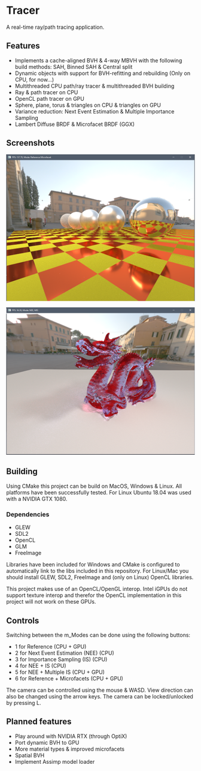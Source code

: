 # Tracer

A real-time ray/path tracing application.

## Features

- Implements a cache-aligned BVH & 4-way MBVH with the following build methods: SAH, Binned SAH & Central split
- Dynamic objects with support for BVH-refitting and rebuilding (Only on CPU, for now...)
- Multithreaded CPU path/ray tracer & multithreaded BVH building
- Ray & path tracer on CPU
- OpenCL path tracer on GPU
- Sphere, plane, torus & triangles on CPU & triangles on GPU
- Variance reduction: Next Event Estimation & Multiple Importance Sampling
- Lambert Diffuse BRDF & Microfacet BRDF (GGX)

## Screenshots

![screenshot 0](screenshots/pic1.png)

![screenshot 1](screenshots/pic2.png)

## Building

Using CMake this project can be build on MacOS, Windows & Linux. All platforms have been successfully tested. For Linux Ubuntu 18.04 was used with a NVIDIA GTX 1080.

### Dependencies
- GLEW
- SDL2
- OpenCL
- GLM
- FreeImage

Libraries have been included for Windows and CMake is configured to automatically link to the libs included in this
repository. For Linux/Mac you should install GLEW, SDL2, FreeImage and (only on Linux) OpenCL libraries.

This project makes use of an OpenCL/OpenGL interop. Intel iGPUs do not support texture interop and therefor the OpenCL implementation in this project will not work on these GPUs.

## Controls

Switching between the m_Modes can be done using the following buttons:
- 1 for Reference (CPU + GPU)
- 2 for Next Event Estimation (NEE) (CPU)
- 3 for Importance Sampling (IS) (CPU)
- 4 for NEE + IS (CPU)
- 5 for NEE + Multiple IS (CPU + GPU)
- 6 for Reference + Microfacets (CPU + GPU)

The camera can be controlled using the mouse & WASD. View direction can also be changed using the arrow keys.
The camera can be locked/unlocked by pressing L.

## Planned features
- Play around with NVIDIA RTX (through OptiX)
- Port dynamic BVH to GPU
- More material types & improved microfacets
- Spatial BVH
- Implement Assimp model loader
